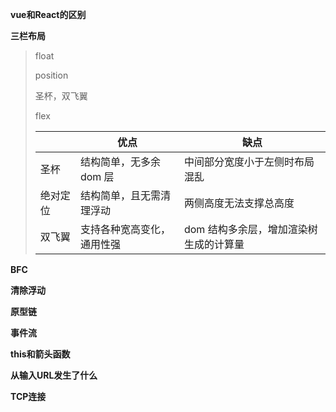 **vue和React的区别**

>

**三栏布局**

> float
>
> position
>
> 圣杯，双飞翼
>
> flex
>
> |          | 优点                       | 缺点                                   |
> | -------- | -------------------------- | -------------------------------------- |
> | 圣杯     | 结构简单，无多余 dom 层    | 中间部分宽度小于左侧时布局混乱         |
> | 绝对定位 | 结构简单，且无需清理浮动   | 两侧高度无法支撑总高度                 |
> | 双飞翼   | 支持各种宽高变化，通用性强 | dom 结构多余层，增加渲染树生成的计算量 |
>
>

**BFC**

>

**清除浮动**

>

**原型链**

>

**事件流**

**this和箭头函数**



**从输入URL发生了什么**

>

**TCP连接**